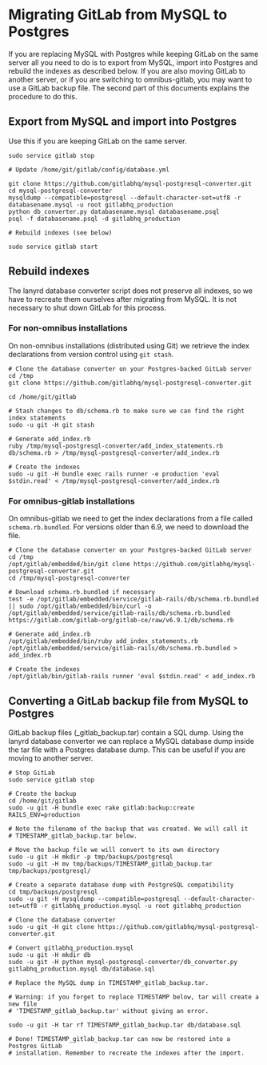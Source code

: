 # Migrating GitLab from MySQL to Postgres

If you are replacing MySQL with Postgres while keeping GitLab on the same server all you need to do is to export from MySQL, import into Postgres and rebuild the indexes as described below. If you are also moving GitLab to another server, or if you are switching to omnibus-gitlab, you may want to use a GitLab backup file. The second part of this documents explains the procedure to do this.

## Export from MySQL and import into Postgres

Use this if you are keeping GitLab on the same server.

```
sudo service gitlab stop

# Update /home/git/gitlab/config/database.yml

git clone https://github.com/gitlabhq/mysql-postgresql-converter.git
cd mysql-postgresql-converter
mysqldump --compatible=postgresql --default-character-set=utf8 -r databasename.mysql -u root gitlabhq_production
python db_converter.py databasename.mysql databasename.psql
psql -f databasename.psql -d gitlabhq_production

# Rebuild indexes (see below)

sudo service gitlab start
```

## Rebuild indexes

The lanyrd database converter script does not preserve all indexes, so we have to recreate them ourselves after migrating from MySQL. It is not necessary to shut down GitLab for this process.

### For non-omnibus installations

On non-omnibus installations (distributed using Git) we retrieve the index declarations from version control using `git stash`.

```
# Clone the database converter on your Postgres-backed GitLab server
cd /tmp
git clone https://github.com/gitlabhq/mysql-postgresql-converter.git

cd /home/git/gitlab

# Stash changes to db/schema.rb to make sure we can find the right index statements
sudo -u git -H git stash

# Generate add_index.rb
ruby /tmp/mysql-postgresql-converter/add_index_statements.rb db/schema.rb > /tmp/mysql-postgresql-converter/add_index.rb

# Create the indexes
sudo -u git -H bundle exec rails runner -e production 'eval $stdin.read' < /tmp/mysql-postgresql-converter/add_index.rb
```

### For omnibus-gitlab installations

On omnibus-gitlab we need to get the index declarations from a file called `schema.rb.bundled`. For versions older than 6.9, we need to download the file.

```
# Clone the database converter on your Postgres-backed GitLab server
cd /tmp
/opt/gitlab/embedded/bin/git clone https://github.com/gitlabhq/mysql-postgresql-converter.git
cd /tmp/mysql-postgresql-converter

# Download schema.rb.bundled if necessary
test -e /opt/gitlab/embedded/service/gitlab-rails/db/schema.rb.bundled || sudo /opt/gitlab/embedded/bin/curl -o /opt/gitlab/embedded/service/gitlab-rails/db/schema.rb.bundled https://gitlab.com/gitlab-org/gitlab-ce/raw/v6.9.1/db/schema.rb

# Generate add_index.rb
/opt/gitlab/embedded/bin/ruby add_index_statements.rb /opt/gitlab/embedded/service/gitlab-rails/db/schema.rb.bundled > add_index.rb

# Create the indexes
/opt/gitlab/bin/gitlab-rails runner 'eval $stdin.read' < add_index.rb
```

## Converting a GitLab backup file from MySQL to Postgres

GitLab backup files (<timestamp>_gitlab_backup.tar) contain a SQL dump. Using the lanyrd database converter we can replace a MySQL database dump inside the tar file with a Postgres database dump. This can be useful if you are moving to another server.

```
# Stop GitLab
sudo service gitlab stop

# Create the backup
cd /home/git/gitlab
sudo -u git -H bundle exec rake gitlab:backup:create RAILS_ENV=production

# Note the filename of the backup that was created. We will call it
# TIMESTAMP_gitlab_backup.tar below.

# Move the backup file we will convert to its own directory
sudo -u git -H mkdir -p tmp/backups/postgresql
sudo -u git -H mv tmp/backups/TIMESTAMP_gitlab_backup.tar tmp/backups/postgresql/

# Create a separate database dump with PostgreSQL compatibility
cd tmp/backups/postgresql
sudo -u git -H mysqldump --compatible=postgresql --default-character-set=utf8 -r gitlabhq_production.mysql -u root gitlabhq_production

# Clone the database converter
sudo -u git -H git clone https://github.com/gitlabhq/mysql-postgresql-converter.git

# Convert gitlabhq_production.mysql
sudo -u git -H mkdir db
sudo -u git -H python mysql-postgresql-converter/db_converter.py gitlabhq_production.mysql db/database.sql

# Replace the MySQL dump in TIMESTAMP_gitlab_backup.tar.

# Warning: if you forget to replace TIMESTAMP below, tar will create a new file
# 'TIMESTAMP_gitlab_backup.tar' without giving an error.

sudo -u git -H tar rf TIMESTAMP_gitlab_backup.tar db/database.sql

# Done! TIMESTAMP_gitlab_backup.tar can now be restored into a Postgres GitLab
# installation. Remember to recreate the indexes after the import.
```
